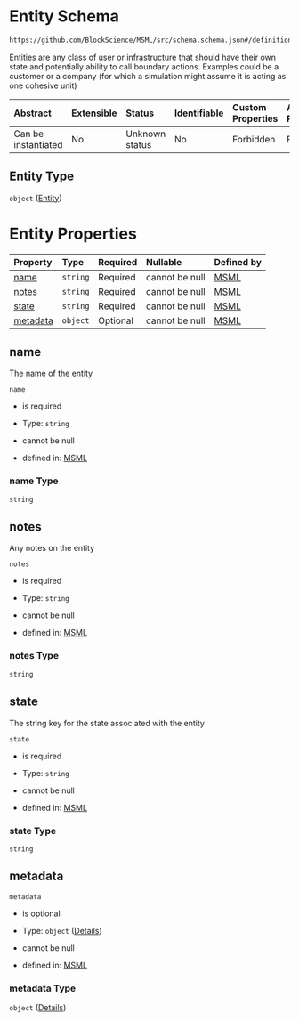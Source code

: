 # Entity Schema

```txt
https://github.com/BlockScience/MSML/src/schema.schema.json#/definitions/Entity
```

Entities are any class of user or infrastructure that should have their own state and potentially ability to call boundary actions. Examples could be a customer or a company (for which a simulation might assume it is acting as one cohesive unit)

| Abstract            | Extensible | Status         | Identifiable | Custom Properties | Additional Properties | Access Restrictions | Defined In                                                                                    |
| :------------------ | :--------- | :------------- | :----------- | :---------------- | :-------------------- | :------------------ | :-------------------------------------------------------------------------------------------- |
| Can be instantiated | No         | Unknown status | No           | Forbidden         | Forbidden             | none                | [schema.schema.json\*](../../out/math_spec_mapping/schema.schema.json "open original schema") |

## Entity Type

`object` ([Entity](schema-definitions-entity.md))

# Entity Properties

| Property              | Type     | Required | Nullable       | Defined by                                                                                                                                                     |
| :-------------------- | :------- | :------- | :------------- | :------------------------------------------------------------------------------------------------------------------------------------------------------------- |
| [name](#name)         | `string` | Required | cannot be null | [MSML](schema-definitions-entity-properties-name.md "https://github.com/BlockScience/MSML/src/schema.schema.json#/definitions/Entity/properties/name")         |
| [notes](#notes)       | `string` | Required | cannot be null | [MSML](schema-definitions-entity-properties-notes.md "https://github.com/BlockScience/MSML/src/schema.schema.json#/definitions/Entity/properties/notes")       |
| [state](#state)       | `string` | Required | cannot be null | [MSML](schema-definitions-entity-properties-state.md "https://github.com/BlockScience/MSML/src/schema.schema.json#/definitions/Entity/properties/state")       |
| [metadata](#metadata) | `object` | Optional | cannot be null | [MSML](schema-definitions-entity-properties-metadata.md "https://github.com/BlockScience/MSML/src/schema.schema.json#/definitions/Entity/properties/metadata") |

## name

The name of the entity

`name`

*   is required

*   Type: `string`

*   cannot be null

*   defined in: [MSML](schema-definitions-entity-properties-name.md "https://github.com/BlockScience/MSML/src/schema.schema.json#/definitions/Entity/properties/name")

### name Type

`string`

## notes

Any notes on the entity

`notes`

*   is required

*   Type: `string`

*   cannot be null

*   defined in: [MSML](schema-definitions-entity-properties-notes.md "https://github.com/BlockScience/MSML/src/schema.schema.json#/definitions/Entity/properties/notes")

### notes Type

`string`

## state

The string key for the state associated with the entity

`state`

*   is required

*   Type: `string`

*   cannot be null

*   defined in: [MSML](schema-definitions-entity-properties-state.md "https://github.com/BlockScience/MSML/src/schema.schema.json#/definitions/Entity/properties/state")

### state Type

`string`

## metadata



`metadata`

*   is optional

*   Type: `object` ([Details](schema-definitions-entity-properties-metadata.md))

*   cannot be null

*   defined in: [MSML](schema-definitions-entity-properties-metadata.md "https://github.com/BlockScience/MSML/src/schema.schema.json#/definitions/Entity/properties/metadata")

### metadata Type

`object` ([Details](schema-definitions-entity-properties-metadata.md))
